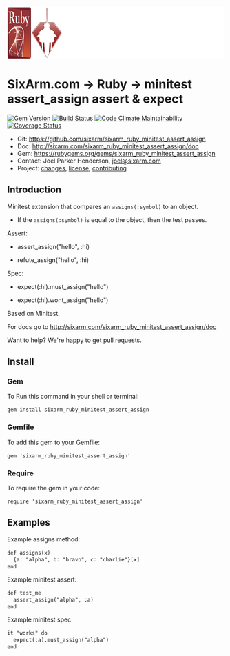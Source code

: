 <img src="README.png" width="960" height="120" alt="README" />

# SixArm.com → Ruby → minitest<br> assert_assign assert & expect

<!--header-open-->

[![Gem Version](https://badge.fury.io/rb/sixarm_ruby_minitest_assert_assign.svg)](http://badge.fury.io/rb/sixarm_ruby_minitest_assert_assign)
[![Build Status](https://travis-ci.org/SixArm/sixarm_ruby_minitest_assert_assign.png)](https://travis-ci.org/SixArm/sixarm_ruby_minitest_assert_assign)
[![Code Climate Maintainability](https://api.codeclimate.com/v1/badges/f46781e39020a045cb4b/maintainability)](https://codeclimate.com/github/SixArm/sixarm_ruby_minitest_assert_assign/maintainability)
[![Coverage Status](https://coveralls.io/repos/SixArm/sixarm_ruby_minitest_assert_assign/badge.svg?branch=master&service=github)](https://coveralls.io/github/SixArm/sixarm_ruby_minitest_assert_assign?branch=master)

* Git: <https://github.com/sixarm/sixarm_ruby_minitest_assert_assign>
* Doc: <http://sixarm.com/sixarm_ruby_minitest_assert_assign/doc>
* Gem: <https://rubygems.org/gems/sixarm_ruby_minitest_assert_assign>
* Contact: Joel Parker Henderson, <joel@sixarm.com>
* Project: [changes](CHANGES.md), [license](LICENSE.md), [contributing](CONTRIBUTING.md)

<!--header-shut-->

## Introduction

Minitest extension that compares an `assigns(:symbol)` to an object.

  * If the `assigns(:symbol)` is equal to the object, then the test passes. 

Assert:

   * assert_assign("hello", :hi)

   * refute_assign("hello", :hi)

Spec:

   * expect(:hi).must_assign("hello")

   * expect(:hi).wont_assign("hello")

Based on Minitest.

For docs go to <http://sixarm.com/sixarm_ruby_minitest_assert_assign/doc>

Want to help? We're happy to get pull requests.


<!--install-open-->

## Install

### Gem

To Run this command in your shell or terminal:

    gem install sixarm_ruby_minitest_assert_assign

### Gemfile

To add this gem to your Gemfile:

    gem 'sixarm_ruby_minitest_assert_assign'

### Require

To require the gem in your code:

    require 'sixarm_ruby_minitest_assert_assign'

<!--install-shut-->


## Examples

Example assigns method:

    def assigns(x)
      {a: "alpha", b: "bravo", c: "charlie"}[x]
    end

Example minitest assert:

    def test_me
      assert_assign("alpha", :a)
    end

Example minitest spec:

    it "works" do
      expect(:a).must_assign("alpha")
    end

